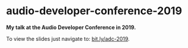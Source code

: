 # audio-developer-conference-2019

**My talk at the Audio Developer Conference in 2019.**

To view the slides just navigate to: [bit.ly/adc-2019](https://bit.ly/adc-2019).
